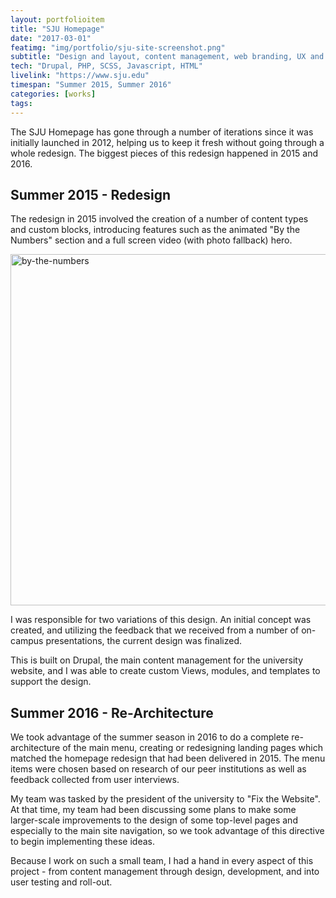 ```yaml
---
layout: portfolioitem
title: "SJU Homepage"
date: "2017-03-01"
featimg: "img/portfolio/sju-site-screenshot.png"
subtitle: "Design and layout, content management, web branding, UX and UI"
tech: "Drupal, PHP, SCSS, Javascript, HTML"
livelink: "https://www.sju.edu"
timespan: "Summer 2015, Summer 2016"
categories: [works]
tags: 
---
```


The SJU Homepage has gone through a number of iterations since it was initially launched in 2012, helping us to keep it fresh without going through a whole redesign.  The biggest pieces of this redesign happened in 2015 and 2016.

## Summer 2015 - Redesign

The redesign in 2015 involved the creation of a number of content types and custom blocks, introducing features such as the animated "By the Numbers" section and a full screen video (with photo fallback) hero.

<img src="../img/portfolio/by-the-numbers.gif" alt="by-the-numbers" width="1259" height="562" />

I was responsible for two variations of this design.  An initial concept was created, and utilizing the feedback that we received from a number of on-campus presentations, the current design was finalized.

This is built on Drupal, the main content management for the university website, and I was able to create custom Views, modules, and templates to support the design.

## Summer 2016 - Re-Architecture

We took advantage of the summer season in 2016 to do a complete re-architecture of the main menu, creating or redesigning landing pages which matched the homepage redesign that had been delivered in 2015.  The menu items were chosen based on research of our peer institutions as well as feedback collected from user interviews.


My team was tasked by the president of the university to "Fix the Website".  At that time, my team had been discussing some plans to make some larger-scale improvements to the design of some top-level pages and especially to the main site navigation, so we took advantage of this directive to begin implementing these ideas.

Because I work on such a small team, I had a hand in every aspect of this project - from content management through design, development, and into user testing and roll-out.